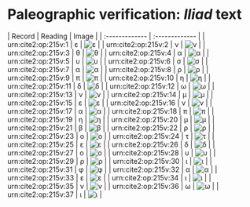 # Paleographic verification: *Iliad* text

| Record | Reading     | Image     |
| :------------- | :------------- |
| urn:cite2:op:215v:1 | ε | ![ε](http://www.homermultitext.org/iipsrv?OBJ=IIP,1.0&FIF=/project/homer/pyramidal/VenA/VA215VN_0717.tif&RGN=0.4646,0.2286,0.01787,0.01549&WID=800&CVT=JPEG) | 
| urn:cite2:op:215v:2 | ν | ![ν](http://www.homermultitext.org/iipsrv?OBJ=IIP,1.0&FIF=/project/homer/pyramidal/VenA/VA215VN_0717.tif&RGN=0.4796,0.2303,0.01584,0.01369&WID=800&CVT=JPEG) | 
| urn:cite2:op:215v:3 | θ | ![θ](http://www.homermultitext.org/iipsrv?OBJ=IIP,1.0&FIF=/project/homer/pyramidal/VenA/VA215VN_0717.tif&RGN=0.4939,0.2279,0.009211,0.01314&WID=800&CVT=JPEG) | 
| urn:cite2:op:215v:4 | α | ![α](http://www.homermultitext.org/iipsrv?OBJ=IIP,1.0&FIF=/project/homer/pyramidal/VenA/VA215VN_0717.tif&RGN=0.5033,0.2303,0.01363,0.009267&WID=800&CVT=JPEG) | 
| urn:cite2:op:215v:5 | υ | ![υ](http://www.homermultitext.org/iipsrv?OBJ=IIP,1.0&FIF=/project/homer/pyramidal/VenA/VA215VN_0717.tif&RGN=0.5162,0.2313,0.01087,0.007469&WID=800&CVT=JPEG) | 
| urn:cite2:op:215v:6 | σ | ![σ](http://www.homermultitext.org/iipsrv?OBJ=IIP,1.0&FIF=/project/homer/pyramidal/VenA/VA215VN_0717.tif&RGN=0.5286,0.2292,0.01529,0.01051&WID=800&CVT=JPEG) | 
| urn:cite2:op:215v:7 | α | ![α](http://www.homermultitext.org/iipsrv?OBJ=IIP,1.0&FIF=/project/homer/pyramidal/VenA/VA215VN_0717.tif&RGN=0.5420,0.2304,0.009764,0.006777&WID=800&CVT=JPEG) | 
| urn:cite2:op:215v:8 | ρ | ![ρ](http://www.homermultitext.org/iipsrv?OBJ=IIP,1.0&FIF=/project/homer/pyramidal/VenA/VA215VN_0717.tif&RGN=0.5512,0.2286,0.01087,0.01328&WID=800&CVT=JPEG) | 
| urn:cite2:op:215v:9 | π | ![π](http://www.homermultitext.org/iipsrv?OBJ=IIP,1.0&FIF=/project/homer/pyramidal/VenA/VA215VN_0717.tif&RGN=0.5617,0.2293,0.01529,0.01051&WID=800&CVT=JPEG) | 
| urn:cite2:op:215v:10 | η | ![η](http://www.homermultitext.org/iipsrv?OBJ=IIP,1.0&FIF=/project/homer/pyramidal/VenA/VA215VN_0717.tif&RGN=0.5763,0.2296,0.009764,0.01037&WID=800&CVT=JPEG) | 
| urn:cite2:op:215v:11 | δ | ![δ](http://www.homermultitext.org/iipsrv?OBJ=IIP,1.0&FIF=/project/homer/pyramidal/VenA/VA215VN_0717.tif&RGN=0.5844,0.2235,0.01419,0.01577&WID=800&CVT=JPEG) | 
| urn:cite2:op:215v:12 | ω | ![ω](http://www.homermultitext.org/iipsrv?OBJ=IIP,1.0&FIF=/project/homer/pyramidal/VenA/VA215VN_0717.tif&RGN=0.5973,0.2302,0.01419,0.008575&WID=800&CVT=JPEG) | 
| urn:cite2:op:215v:13 | ν | ![ν](http://www.homermultitext.org/iipsrv?OBJ=IIP,1.0&FIF=/project/homer/pyramidal/VenA/VA215VN_0717.tif&RGN=0.6113,0.2299,0.01087,0.01037&WID=800&CVT=JPEG) | 
| urn:cite2:op:215v:14 | μ | ![μ](http://www.homermultitext.org/iipsrv?OBJ=IIP,1.0&FIF=/project/homer/pyramidal/VenA/VA215VN_0717.tif&RGN=0.6238,0.2289,0.01492,0.01120&WID=800&CVT=JPEG) | 
| urn:cite2:op:215v:15 | ε | ![ε](http://www.homermultitext.org/iipsrv?OBJ=IIP,1.0&FIF=/project/homer/pyramidal/VenA/VA215VN_0717.tif&RGN=0.6378,0.2288,0.009211,0.008852&WID=800&CVT=JPEG) | 
| urn:cite2:op:215v:16 | ν | ![ν](http://www.homermultitext.org/iipsrv?OBJ=IIP,1.0&FIF=/project/homer/pyramidal/VenA/VA215VN_0717.tif&RGN=0.6439,0.2304,0.01179,0.01037&WID=800&CVT=JPEG) | 
| urn:cite2:op:215v:17 | α | ![α](http://www.homermultitext.org/iipsrv?OBJ=IIP,1.0&FIF=/project/homer/pyramidal/VenA/VA215VN_0717.tif&RGN=0.6594,0.2306,0.01179,0.008299&WID=800&CVT=JPEG) | 
| urn:cite2:op:215v:18 | π | ![π](http://www.homermultitext.org/iipsrv?OBJ=IIP,1.0&FIF=/project/homer/pyramidal/VenA/VA215VN_0717.tif&RGN=0.6746,0.2306,0.01179,0.008299&WID=800&CVT=JPEG) | 
| urn:cite2:op:215v:19 | η | ![η](http://www.homermultitext.org/iipsrv?OBJ=IIP,1.0&FIF=/project/homer/pyramidal/VenA/VA215VN_0717.tif&RGN=0.6855,0.2296,0.01179,0.008299&WID=800&CVT=JPEG) | 
| urn:cite2:op:215v:20 | μ | ![μ](http://www.homermultitext.org/iipsrv?OBJ=IIP,1.0&FIF=/project/homer/pyramidal/VenA/VA215VN_0717.tif&RGN=0.6984,0.2303,0.01308,0.009267&WID=800&CVT=JPEG) | 
| urn:cite2:op:215v:21 | β | ![β](http://www.homermultitext.org/iipsrv?OBJ=IIP,1.0&FIF=/project/homer/pyramidal/VenA/VA215VN_0717.tif&RGN=0.7126,0.2300,0.01032,0.007469&WID=800&CVT=JPEG) | 
| urn:cite2:op:215v:22 | ρ | ![ρ](http://www.homermultitext.org/iipsrv?OBJ=IIP,1.0&FIF=/project/homer/pyramidal/VenA/VA215VN_0717.tif&RGN=0.7214,0.2292,0.01032,0.01245&WID=800&CVT=JPEG) | 
| urn:cite2:op:215v:23 | ο | ![ο](http://www.homermultitext.org/iipsrv?OBJ=IIP,1.0&FIF=/project/homer/pyramidal/VenA/VA215VN_0717.tif&RGN=0.7310,0.2313,0.008843,0.006916&WID=800&CVT=JPEG) | 
| urn:cite2:op:215v:24 | τ | ![τ](http://www.homermultitext.org/iipsrv?OBJ=IIP,1.0&FIF=/project/homer/pyramidal/VenA/VA215VN_0717.tif&RGN=0.7393,0.2296,0.01124,0.009682&WID=800&CVT=JPEG) | 
| urn:cite2:op:215v:25 | ε | ![ε](http://www.homermultitext.org/iipsrv?OBJ=IIP,1.0&FIF=/project/homer/pyramidal/VenA/VA215VN_0717.tif&RGN=0.7491,0.2306,0.007922,0.008575&WID=800&CVT=JPEG) | 
| urn:cite2:op:215v:26 | δ | ![δ](http://www.homermultitext.org/iipsrv?OBJ=IIP,1.0&FIF=/project/homer/pyramidal/VenA/VA215VN_0717.tif&RGN=0.7553,0.2210,0.01750,0.01853&WID=800&CVT=JPEG) | 
| urn:cite2:op:215v:27 | ο | ![ο](http://www.homermultitext.org/iipsrv?OBJ=IIP,1.0&FIF=/project/homer/pyramidal/VenA/VA215VN_0717.tif&RGN=0.7716,0.2307,0.008106,0.006916&WID=800&CVT=JPEG) | 
| urn:cite2:op:215v:28 | υ | ![υ](http://www.homermultitext.org/iipsrv?OBJ=IIP,1.0&FIF=/project/homer/pyramidal/VenA/VA215VN_0717.tif&RGN=0.7797,0.2310,0.008106,0.006916&WID=800&CVT=JPEG) | 
| urn:cite2:op:215v:29 | ρ | ![ρ](http://www.homermultitext.org/iipsrv?OBJ=IIP,1.0&FIF=/project/homer/pyramidal/VenA/VA215VN_0717.tif&RGN=0.7881,0.2304,0.01032,0.01176&WID=800&CVT=JPEG) | 
| urn:cite2:op:215v:30 | ι | ![ι](http://www.homermultitext.org/iipsrv?OBJ=IIP,1.0&FIF=/project/homer/pyramidal/VenA/VA215VN_0717.tif&RGN=0.7979,0.2302,0.006817,0.007331&WID=800&CVT=JPEG) | 
| urn:cite2:op:215v:31 | φ | ![φ](http://www.homermultitext.org/iipsrv?OBJ=IIP,1.0&FIF=/project/homer/pyramidal/VenA/VA215VN_0717.tif&RGN=0.8071,0.2216,0.01197,0.02296&WID=800&CVT=JPEG) | 
| urn:cite2:op:215v:32 | α | ![α](http://www.homermultitext.org/iipsrv?OBJ=IIP,1.0&FIF=/project/homer/pyramidal/VenA/VA215VN_0717.tif&RGN=0.8202,0.2303,0.01584,0.007884&WID=800&CVT=JPEG) | 
| urn:cite2:op:215v:33 | ε | ![ε](http://www.homermultitext.org/iipsrv?OBJ=IIP,1.0&FIF=/project/homer/pyramidal/VenA/VA215VN_0717.tif&RGN=0.8355,0.2306,0.008659,0.007884&WID=800&CVT=JPEG) | 
| urn:cite2:op:215v:34 | ι | ![ι](http://www.homermultitext.org/iipsrv?OBJ=IIP,1.0&FIF=/project/homer/pyramidal/VenA/VA215VN_0717.tif&RGN=0.8423,0.2311,0.008659,0.007884&WID=800&CVT=JPEG) | 
| urn:cite2:op:215v:35 | ν | ![ν](http://www.homermultitext.org/iipsrv?OBJ=IIP,1.0&FIF=/project/homer/pyramidal/VenA/VA215VN_0717.tif&RGN=0.8493,0.2310,0.01179,0.009544&WID=800&CVT=JPEG) | 
| urn:cite2:op:215v:36 | ω | ![ω](http://www.homermultitext.org/iipsrv?OBJ=IIP,1.0&FIF=/project/homer/pyramidal/VenA/VA215VN_0717.tif&RGN=0.8613,0.2318,0.01437,0.007469&WID=800&CVT=JPEG) | 
| urn:cite2:op:215v:37 | ι | ![ι](http://www.homermultitext.org/iipsrv?OBJ=IIP,1.0&FIF=/project/homer/pyramidal/VenA/VA215VN_0717.tif&RGN=0.8758,0.2318,0.006080,0.008160&WID=800&CVT=JPEG) | 


